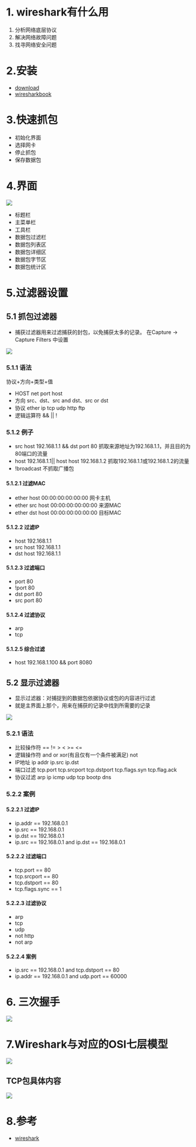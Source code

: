 # 1. wireshark有什么用
1. 分析网络底层协议
2. 解决网络故障问题
3. 找寻网络安全问题

# 2.安装
- [download](https://www.wireshark.org/download.html)
- [wiresharkbook](http://wiresharkbook.com/)

# 3.快速抓包
- 初始化界面
- 选择网卡
- 停止抓包
- 保存数据包

# 4.界面
![](/public/images/wiresharklayout.png)
- 标题栏
- 主菜单栏
- 工具栏
- 数据包过滤栏
- 数据包列表区
- 数据包详细区
- 数据包字节区
- 数据包统计区

# 5.过滤器设置
## 5.1 抓包过滤器
- 捕获过滤器用来过滤捕获的封包，以免捕获太多的记录。 在Capture -> Capture Filters 中设置

![](/public/images/wireshareprotocal-1.png)

### 5.1.1 语法
协议+方向+类型+值
- HOST net port host
- 方向 src、dst、src and dst、src or dst
- 协议 ether ip tcp udp http ftp
- 逻辑运算符 && || !

### 5.1.2 例子
- src host 192.168.1.1 && dst port 80 抓取来源地址为192.168.1.1，并且目的为80端口的流量
- host 192.168.1.1|| host host 192.168.1.2 抓取192.168.1.1或192.168.1.2的流量
- !broadcast 不抓取广播包

#### 5.1.2.1 过滤MAC
- ether host 00:00:00:00:00:00 网卡主机
- ether src host 00:00:00:00:00:00 来源MAC
- ether dst host 00:00:00:00:00:00 目标MAC

#### 5.1.2.2 过滤IP
- host 192.168.1.1
- src host 192.168.1.1
- dst host 192.168.1.1

#### 5.1.2.3 过滤端口
- port 80
- !port 80
- dst port 80
- src port 80

#### 5.1.2.4 过滤协议
- arp
- tcp

#### 5.1.2.5 综合过滤 
- host 192.168.1.100 && port 8080

## 5.2 显示过滤器
- 显示过滤器：对捕捉到的数据包依据协议或包的内容进行过滤
- 就是主界面上那个，用来在捕获的记录中找到所需要的记录

![](/public/images/wireshareshow-1.png)

### 5.2.1 语法
- 比较操作符 == != > < >= <=
- 逻辑操作符 and or xor(有且仅有一个条件被满足) not
- IP地址 ip addr ip.src ip.dst
- 端口过滤 tcp.port tcp.srcport tcp.dstport tcp.flags.syn tcp.flag.ack
- 协议过滤 arp ip icmp udp tcp bootp dns

### 5.2.2 案例
#### 5.2.2.1 过滤IP
- ip.addr == 192.168.0.1
- ip.src == 192.168.0.1
- ip.dst == 192.168.0.1
- ip.src == 192.168.0.1 and ip.dst == 192.168.0.1

#### 5.2.2.2 过滤端口
- tcp.port == 80
- tcp.srcport == 80
- tcp.dstport == 80
- tcp.flags.sync == 1

#### 5.2.2.3 过滤协议
- arp
- tcp
- udp
- not http
- not arp

#### 5.2.2.4 案例
- ip.src == 192.168.0.1 and tcp.dstport == 80
- ip.addr == 192.168.0.1 and udp.port == 60000

# 6. 三次握手
![](/public/images/tcpconnect-1.png)

# 7.Wireshark与对应的OSI七层模型

![](/public/images/Wiresharkseven-1.png)

## TCP包具体内容
![](/public/images/tcpinfo-1.png)

# 8.参考
- [wireshark](https://www.cnblogs.com/TankXiao/archive/2012/10/10/2711777.html)